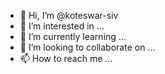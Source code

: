 - 👋 Hi, I’m @koteswar-siv
- 👀 I’m interested in ...
- 🌱 I’m currently learning ...
- 💞️ I’m looking to collaborate on ...
- 📫 How to reach me ...

<!---
koteswar-siv/koteswar-siv is a ✨ special ✨ repository because its `README.md` (this file) appears on your GitHub profile.
You can click the Preview link to take a look at your changes.
--->
